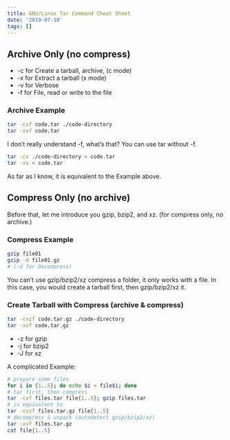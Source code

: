 ```yaml
---
title: GNU/Linux Tar Command Cheat Sheet
date: '2019-07-10'
tags: []
---
```


## Archive Only (no compress)

- -c for Create a tarball, archive, (c mode)
- -x for Extract a tarball (x mode)
- -v for Verbose
- -f for File, read or write to the file

### Archive Example

```sh
tar -cvf code.tar ./code-directory
tar -xvf code.tar
```

I don’t really understand -f, what’s that?
You can use tar without -f.

```sh
tar -cv ./code-directory > code.tar
tar -xv < code.tar
```

As far as I know, it is equivalent to the Example above.

## Compress Only (no archive)

Before that, let me introduce you gzip, bzip2, and xz.
(for compress only, no archive.)

### Compress Example

```sh
gzip file01
gzip -d file01.gz
# (-d for Decompress)
```

You can’t use gzip/bzip2/xz compress a folder, it only works with a file.
In this case, you would create a tarball first, then gzip/bzip2/xz it.

### Create Tarball with Compress (archive & compress)

```sh
tar -cvzf code.tar.gz ./code-directory
tar -xvf code.tar.gz
```

- -z for gzip
- -j for bzip2
- -J for xz

A complicated Example:

```sh
# prepare some files
for i in {1..5}; do echo $i > file$i; done
# tar first, then compress
tar -cvf files.tar file{1..5}; gzip files.tar
# is equivalent to
tar -cvzf files.tar.gz file{1..5}
# decompress & unpack (autodetect gzip/bzip2/xz)
tar -xvf files.tar.gz
cat file{1..5}
```


